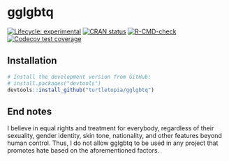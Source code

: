 
# gglgbtq

<!-- badges: start -->

[![Lifecycle:
experimental](https://img.shields.io/badge/lifecycle-experimental-orange.svg)](https://lifecycle.r-lib.org/articles/stages.html#experimental)
[![CRAN
status](https://www.r-pkg.org/badges/version/gglgbtq)](https://CRAN.R-project.org/package=gglgbtq)
[![R-CMD-check](https://github.com/turtletopia/gglgbtq/workflows/R-CMD-check/badge.svg)](https://github.com/turtletopia/gglgbtq/actions)
[![Codecov test
coverage](https://codecov.io/gh/turtletopia/gglgbtq/branch/master/graph/badge.svg)](https://codecov.io/gh/turtletopia/gglgbtq?branch=master)
<!-- badges: end -->

## Installation

``` r
# Install the development version from GitHub:
# install.packages("devtools")
devtools::install_github("turtletopia/gglgbtq")
```

## End notes

I believe in equal rights and treatment for everybody, regardless of
their sexuality, gender identity, skin tone, nationality, and other
features beyond human control. Thus, I do not allow gglgbtq to be used
in any project that promotes hate based on the aforementioned factors.
